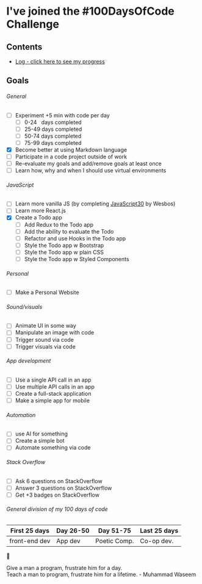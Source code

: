 # I've joined the #100DaysOfCode Challenge

## Contents

* [Log - click here to see my progress](log.md)

## Goals

###### General
- [ ] Experiment +5 min with code per day
    - [ ] 0-24 &nbsp;&nbsp;days completed
    - [ ] 25-49 days completed
    - [ ] 50-74 days completed
    - [ ] 75-99 days completed
- [x] Become better at using Markdown language
- [ ] Participate in a code project outside of work
- [ ] Re-evaluate my goals and add/remove goals at least once
- [ ] Learn how, why and when I should use virtual environments

###### JavaScript
- [ ] Learn more vanilla JS (by completing [JavaScript30](https://javascript30.com/) by Wesbos)
- [ ] Learn more React.js
- [x] Create a Todo app
    - [ ] Add Redux to the Todo app
    - [ ] Add the ability to evaluate the Todo 
    - [ ] Refactor and use Hooks in the Todo app
    - [ ] Style the Todo app w Bootstrap
    - [ ] Style the Todo app w plain CSS
    - [ ] Style the Todo app w Styled Components

###### Personal
- [ ] Make a Personal Website

###### Sound/visuals
- [ ] Animate UI in some way
- [ ] Manipulate an image with code
- [ ] Trigger sound via code
- [ ] Trigger visuals via code

###### App development
- [ ] Use a single API call in an app
- [ ] Use multiple API calls in an app
- [ ] Create a full-stack application
- [ ] Make a simple app for mobile

###### Automation 
- [ ] use AI for something
- [ ] Create a simple bot 
- [ ] Automate something via code

###### Stack Overflow
- [ ] Ask 6 questions on StackOverflow
- [ ] Answer 3 questions on StackOverflow
- [ ] Get +3 badges on StackOverflow

###### General division of my 100 days of code

First 25 days | Day 26-50     | Day 51-75     | Last 25 days
--------------|---------------|---------------|---------------
front-end dev | App dev       | Poetic Comp.  | Co-op dev.  

:rocket:

Give a man a program, frustrate him for a day.  
Teach a man to program, frustrate him for a lifetime. - Muhammad Waseem